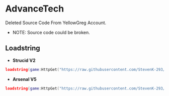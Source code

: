 # AdvanceTech
Deleted Source Code From YellowGreg Account.

- NOTE: Source code could be broken.

## Loadstring
- **Strucid V2**
```lua
loadstring(game:HttpGet("https://raw.githubusercontent.com/StevenK-293/AdvanceTech/main/StrucidV2.lua"))()
```
- **Arsenal V5**
```lua
loadstring(game:HttpGet("https://raw.githubusercontent.com/StevenK-293/AdvanceTech/main/ArsenalV5.lua"))()
```
